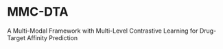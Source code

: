 # MMC-DTA
A Multi-Modal Framework with Multi-Level Contrastive Learning for Drug-Target Affinity Prediction

